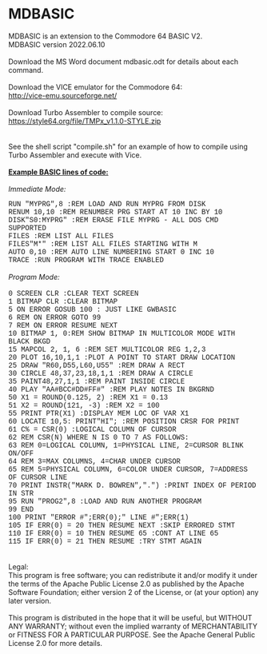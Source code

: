 # MDBASIC
MDBASIC is an extension to the Commodore 64 BASIC V2.<br>
MDBASIC version 2022.06.10<br>
<br>
Download the MS Word document mdbasic.odt for details about each command.<br>
<br>
Download the VICE emulator for the Commodore 64:<br>
http://vice-emu.sourceforge.net/<br>
<br>
Download Turbo Assembler to compile source:<br>
https://style64.org/file/TMPx_v1.1.0-STYLE.zip<br>
<br>
<br>
See the shell script "compile.sh" for an example of how to compile using Turbo Assembler and execute with Vice.
<br>
<br>
<u><b>Example BASIC lines of code:</b></u><br>
<br>
<i>Immediate Mode:</i><br>
<div style="font-family:'Courier New'">
RUN "MYPRG",8  :REM LOAD AND RUN MYPRG FROM DISK<br>
RENUM 10,10    :REM RENUMBER PRG START AT 10 INC BY 10<br>
DISK"S0:MYPRG" :REM ERASE FILE MYPRG - ALL DOS CMD SUPPORTED<br>
FILES          :REM LIST ALL FILES<br>
FILES"M*"      :REM LIST ALL FILES STARTING WITH M<br>
AUTO 0,10      :REM AUTO LINE NUMBERING START 0 INC 10<br>
TRACE          :RUN PROGRAM WITH TRACE ENABLED<br>
</div>
<br>
<i>Program Mode:</i><br>
<br>
<div style="font-family:'Courier New'">
0 SCREEN CLR :CLEAR TEXT SCREEN<br>
1 BITMAP CLR :CLEAR BITMAP<br>
5 ON ERROR GOSUB 100 : JUST LIKE GWBASIC<br>
6 REM ON ERROR GOTO 99<br>
7 REM ON ERROR RESUME NEXT<br>
10 BITMAP 1, 0:REM SHOW BITMAP IN MULTICOLOR MODE WITH BLACK BKGD<br>
15 MAPCOL 2, 1, 6 :REM SET MULTICOLOR REG 1,2,3<br>
20 PLOT 16,10,1,1 :PLOT A POINT TO START DRAW LOCATION<br>
25 DRAW "R60,D55,L60,U55" :REM DRAW A RECT<br>
30 CIRCLE 48,37,23,18,1,1 :REM DRAW A CIRCLE<br>
35 PAINT48,27,1,1 :REM PAINT INSIDE CIRCLE<br>
40 PLAY "AA#BCC#DD#FF#" :REM PLAY NOTES IN BKGRND<br>
50 X1 = ROUND(0.125, 2) :REM X1 = 0.13<br>
51 X2 = ROUND(121, -3) :REM X2 = 100<br>
55 PRINT PTR(X1) :DISPLAY MEM LOC OF VAR X1<br>
60 LOCATE 10,5: PRINT"HI"; :REM POSITION CRSR FOR PRINT<br>
61 C% = CSR(0) :LOGICAL COLUMN OF CURSOR<br>
62 REM CSR(N) WHERE N IS 0 TO 7 AS FOLLOWS:<br>
63 REM 0=LOGICAL COLUMN, 1=PHYSICAL LINE, 2=CURSOR BLINK ON/OFF<br>
64 REM 3=MAX COLUMNS, 4=CHAR UNDER CURSOR<br>
65 REM 5=PHYSICAL COLUMN, 6=COLOR UNDER CURSOR, 7=ADDRESS OF CURSOR LINE<br>
70 PRINT INSTR("MARK D. BOWREN",".") :PRINT INDEX OF PERIOD IN STR<br>
95 RUN "PROG2",8 :LOAD AND RUN ANOTHER PROGRAM<br>
99 END<br>
100 PRINT "ERROR #";ERR(0);" LINE #";ERR(1)<br>
105 IF ERR(0) = 20 THEN RESUME NEXT :SKIP ERRORED STMT<br>
110 IF ERR(0) = 10 THEN RESUME 65 :CONT AT LINE 65<br>
115 IF ERR(0) = 21 THEN RESUME :TRY STMT AGAIN<br>
</div>
<br>
<br>
<div>Legal:</div>
<div>
This program is free software; you can redistribute it and/or
modify it under the terms of the Apache Public License 2.0 as
published by the Apache Software Foundation; either version 2
of the License, or (at your option) any later version.<br>
<br>
This program is distributed in the hope that it will be useful,
but WITHOUT ANY WARRANTY; without even the implied warranty of
MERCHANTABILITY or FITNESS FOR A PARTICULAR PURPOSE.  See the
Apache General Public License 2.0 for more details.
</div>
